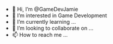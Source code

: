 - 👋 Hi, I’m @GameDevJamie
- 👀 I’m interested in Game Development
- 🌱 I’m currently learning ...
- 💞️ I’m looking to collaborate on ...
- 📫 How to reach me ...

<!---
GameDevJamie/GameDevJamie is a ✨ special ✨ repository because its `README.md` (this file) appears on your GitHub profile.
You can click the Preview link to take a look at your changes.
--->
